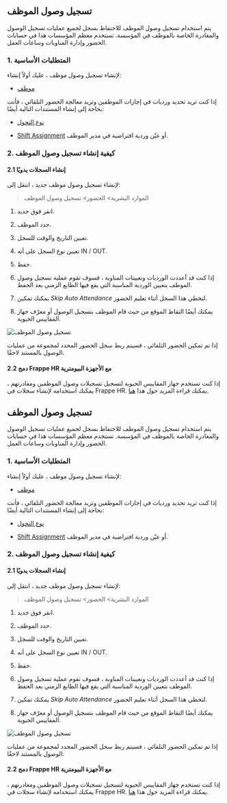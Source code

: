 ## تسجيل وصول الموظف

يتم استخدام تسجيل وصول الموظف للاحتفاظ بسجل لجميع عمليات تسجيل الوصول والمغادرة الخاصة بالموظف في المؤسسة. تستخدم معظم المؤسسات هذا في حسابات الحضور وإدارة المناوبات وساعات العمل.

### 1. المتطلبات الأساسية

لإنشاء تسجيل وصول موظف ، عليك أولاً إنشاء:

* [موظف](https://docs.erpnext.com/docs/v14/user/manual/en/human-resources/employee)
    

إذا كنت تريد تحديد ورديات في إجازات الموظفين وتريد معالجة الحضور التلقائي ، فأنت بحاجة إلى إنشاء المستندات التالية أيضًا:

* [نوع التحول](https://docs.erpnext.com/docs/v14/user/manual/en/human-resources/shift_type)
    
* [Shift Assignment](https://docs.erpnext.com/docs/v14/user/manual/en/human-resources/shift_assignment) أو عيّن وردية افتراضية في مدير الموظف.
    

### 2. كيفية إنشاء تسجيل وصول الموظف

#### 2.1 إنشاء السجلات يدويًا

لإنشاء تسجيل وصول موظف جديد ، انتقل إلى:

> الموارد البشرية> الحضور> تسجيل وصول الموظف

1. انقر فوق جديد.
    
2. حدد الموظف.
    
3. تعيين التاريخ والوقت للسجل.
    
4. تعيين نوع السجل على أنه IN / OUT.
    
5. حفظ.
    
6. إذا كنت قد أعددت الورديات وتعيينات المناوبة ، فسوف تقوم عملية تسجيل وصول الموظف بتعيين الوردية المناسبة التي يقع فيها الطابع الزمني بعد الحفظ.
    
7. يمكنك تمكين _Skip Auto Attendance_ لتخطي هذا السجل أثناء تعليم الحضور.
    
8. يمكنك أيضًا التقاط الموقع من حيث قام الموظف بتسجيل الوصول أو معرّف جهاز المقاييس الحيوية.
    

![تسجيل وصول الموظف](https://docs.erpnext.com/files/employee-checkin.png)

إذا تم تمكين الحضور التلقائي ، فسيتم ربط سجل الحضور المحدد لمجموعة من عمليات الوصول بالمستند لاحقًا.

#### 2.2 دمج Frappe HR مع الأجهزة البيومترية

إذا كنت تستخدم جهاز المقاييس الحيوية لتسجيل تسجيلات وصول الموظفين ومغادرتهم ، يمكنك استخدامه لإنشاء سجلات في Frappe HR. يمكنك قراءة المزيد حول هذا [هنا](https://docs.erpnext.com/docs/v14/user/manual/en/setting-up/articles/integrating-erpnext-with-biometric-attendance-devices).

## تسجيل وصول الموظف

يتم استخدام تسجيل وصول الموظف للاحتفاظ بسجل لجميع عمليات تسجيل الوصول والمغادرة الخاصة بالموظف في المؤسسة. تستخدم معظم المؤسسات هذا في حسابات الحضور وإدارة المناوبات وساعات العمل.

### 1. المتطلبات الأساسية

لإنشاء تسجيل وصول موظف ، عليك أولاً إنشاء:

* [موظف](https://docs.erpnext.com/docs/v14/user/manual/en/human-resources/employee)
    

إذا كنت تريد تحديد ورديات في إجازات الموظفين وتريد معالجة الحضور التلقائي ، فأنت بحاجة إلى إنشاء المستندات التالية أيضًا:

* [نوع التحول](https://docs.erpnext.com/docs/v14/user/manual/en/human-resources/shift_type)
    
* [Shift Assignment](https://docs.erpnext.com/docs/v14/user/manual/en/human-resources/shift_assignment) أو عيّن وردية افتراضية في مدير الموظف.
    

### 2. كيفية إنشاء تسجيل وصول الموظف

#### 2.1 إنشاء السجلات يدويًا

لإنشاء تسجيل وصول موظف جديد ، انتقل إلى:

> الموارد البشرية> الحضور> تسجيل وصول الموظف

1. انقر فوق جديد.
    
2. حدد الموظف.
    
3. تعيين التاريخ والوقت للسجل.
    
4. تعيين نوع السجل على أنه IN / OUT.
    
5. حفظ.
    
6. إذا كنت قد أعددت الورديات وتعيينات المناوبة ، فسوف تقوم عملية تسجيل وصول الموظف بتعيين الوردية المناسبة التي يقع فيها الطابع الزمني بعد الحفظ.
    
7. يمكنك تمكين _Skip Auto Attendance_ لتخطي هذا السجل أثناء تعليم الحضور.
    
8. يمكنك أيضًا التقاط الموقع من حيث قام الموظف بتسجيل الوصول أو معرّف جهاز المقاييس الحيوية.
    

![تسجيل وصول الموظف](https://docs.erpnext.com/files/employee-checkin.png)

إذا تم تمكين الحضور التلقائي ، فسيتم ربط سجل الحضور المحدد لمجموعة من عمليات الوصول بالمستند لاحقًا.

#### 2.2 دمج Frappe HR مع الأجهزة البيومترية

إذا كنت تستخدم جهاز المقاييس الحيوية لتسجيل تسجيلات وصول الموظفين ومغادرتهم ، يمكنك استخدامه لإنشاء سجلات في Frappe HR. يمكنك قراءة المزيد حول هذا [هنا](https://docs.erpnext.com/docs/v14/user/manual/en/setting-up/articles/integrating-erpnext-with-biometric-attendance-devices).